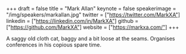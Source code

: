 +++
draft = false
title = "Mark Allan"
keynote = false
speakerimage = "/img/speakers/markallan.jpg"
twitter = ["https://twitter.com/MarkXA"]
linkedin = ["https://linkedin.com/in/MarkXA"]
github = ["https://github.com/MarkXA"]
website = ["https://markxa.com/"]
+++

A saggy old cloth cat, baggy and a bit loose at the seams. Organises conferences in his copious spare time.